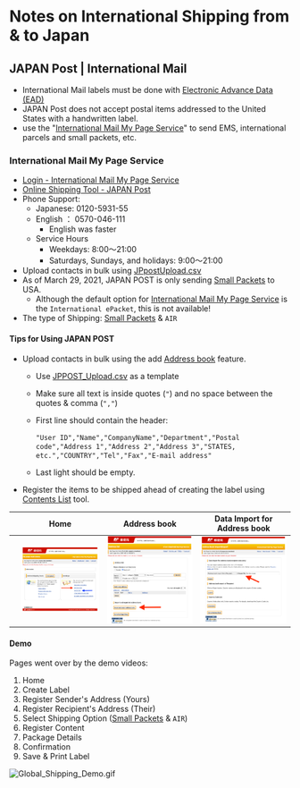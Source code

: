 # Notes on International Shipping from & to Japan

## JAPAN Post | International Mail

* International Mail labels must be done with [Electronic Advance Data (EAD)](https://www.post.japanpost.jp/int/ead/index_en.html)
* JAPAN Post does not accept postal items addressed to the United States with a handwritten label.
* use the "[International Mail My Page Service](https://www.post.japanpost.jp/intmypage/whatsmypage_en.html)" to send EMS, international parcels and small packets, etc.

### International Mail My Page Service

* [Login - International Mail My Page Service](https://www.int-mypage.post.japanpost.jp/mypage/M010000.do?request_locale=en)
* [Online Shipping Tool - JAPAN Post](https://www.post.japanpost.jp/intmypage/online_en.html)
* Phone Support:
  * Japanese: 0120-5931-55
  * English ： 0570-046-111
    * English was faster
  * Service Hours
    * Weekdays: 8:00～21:00
    * Saturdays, Sundays, and holidays: 9:00～21:00
* Upload contacts in bulk using [JPpostUpload.csv](./content/JPpostUpload.csv)
* As of March 29, 2021, JAPAN POST is only sending [Small Packets](https://www.post.japanpost.jp/int/service/small_packing_en.html) to USA.
  * Although the default option for [International Mail My Page Service](https://www.int-mypage.post.japanpost.jp/mypage/M010000.do) is the `International ePacket`, this is not available!
* The type of Shipping: [Small Packets](https://www.post.japanpost.jp/int/service/small_packing_en.html) & `AIR`

#### Tips for Using JAPAN POST

* Upload contacts in bulk using the add [Address book](https://www.post.japanpost.jp/intmypage/address_en.html) feature.
  * Use [JPPOST_Upload.csv](./content/JPPOST_Upload.csv) as a template
  * Make sure all text is inside quotes (`"`) and no space between the quotes & comma (`","`)
  * First line should contain the header:

    ```csv
    "User ID","Name","CompanyName","Department","Postal code","Address 1","Address 2","Address 3","STATES, etc.","COUNTRY","Tel","Fax","E-mail address"
    ```

  * Last light should be empty.
* Register the items to be shipped ahead of creating the label using [Contents List](https://www.post.japanpost.jp/intmypage/contents_en.html) tool.

|     | Home | Address book | Data Import for Address book |
| --- | ---- | ------------ | ---------------------------- |
| | ![Global_Shipping_Home](./content/Global_Shipping_Home.png) | ![Global_Shipping_Address1](./content/Global_Shipping_Address1.png) | ![Global_Shipping_Address2](./content/Global_Shipping_Address2.png) |

#### Demo

Pages went over by the demo videos:
  1. Home
  2. Create Label
  3. Register Sender's Address (Yours)
  4. Register Recipient's Address (Their)
  5. Select Shipping Option ([Small Packets](https://www.post.japanpost.jp/int/service/small_packing_en.html) & `AIR`)
  6. Register Content
  7. Package Details
  8. Confirmation
  9. Save & Print Label

  ![Global_Shipping_Demo.gif](./content/Global_Shipping_Demo.gif)
